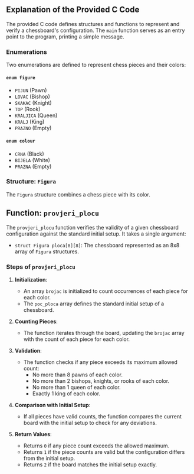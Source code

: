 ## Explanation of the Provided C Code

The provided C code defines structures and functions to represent and verify a chessboard's configuration. The `main` function serves as an entry point to the program, printing a simple message.

### Enumerations

Two enumerations are defined to represent chess pieces and their colors:

#### `enum figure`
- `PIJUN` (Pawn)
- `LOVAC` (Bishop)
- `SKAKAC` (Knight)
- `TOP` (Rook)
- `KRALJICA` (Queen)
- `KRALJ` (King)
- `PRAZNO` (Empty)

#### `enum colour`
- `CRNA` (Black)
- `BIJELA` (White)
- `PRAZNA` (Empty)

### Structure: `Figura`

The `Figura` structure combines a chess piece with its color.

## Function: `provjeri_plocu`

The `provjeri_plocu` function verifies the validity of a given chessboard configuration against the standard initial setup. It takes a single argument:
- `struct Figura ploca[8][8]`: The chessboard represented as an 8x8 array of `Figura` structures.

### Steps of `provjeri_plocu`

1. **Initialization**:
    - An array `brojac` is initialized to count occurrences of each piece for each color.
    - The `poc_ploca` array defines the standard initial setup of a chessboard.

2. **Counting Pieces**:
    - The function iterates through the board, updating the `brojac` array with the count of each piece for each color.

3. **Validation**:
    - The function checks if any piece exceeds its maximum allowed count:
        - No more than 8 pawns of each color.
        - No more than 2 bishops, knights, or rooks of each color.
        - No more than 1 queen of each color.
        - Exactly 1 king of each color.

4. **Comparison with Initial Setup**:
    - If all pieces have valid counts, the function compares the current board with the initial setup to check for any deviations.

5. **Return Values**:
    - Returns `0` if any piece count exceeds the allowed maximum.
    - Returns `1` if the piece counts are valid but the configuration differs from the initial setup.
    - Returns `2` if the board matches the initial setup exactly.